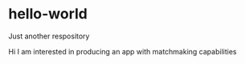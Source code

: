 # hello-world
Just another respository 

Hi
I am interested in producing an app with matchmaking capabilities
